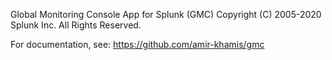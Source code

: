 Global Monitoring Console App for Splunk (GMC)
Copyright (C) 2005-2020 Splunk Inc. All Rights Reserved.

For documentation, see: https://github.com/amir-khamis/gmc
